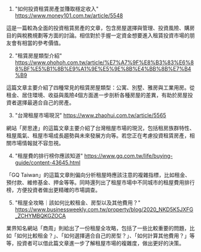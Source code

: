 

1. "如何投資租賃房產並賺取穩定收入"
https://www.money101.com.tw/article/5548

這是一篇較為全面的投資租賃房產的文章，包含房屋選擇與管理、投資風險、購房目的與稅務規劃等方面的討論。相信對於手握一定資金想要進入租賃投資市場的朋友會有相當的參考價值。

2. "租賃房屋類型介紹"
https://www.ohohoh.com.tw/article/%E7%A7%9F%E8%B3%83%E6%88%BF%E5%B1%8B%E9%A1%9E%E5%9E%8B%E4%BB%8B%E7%B4%B9

這篇文章主要介紹了四種常見的租賃房屋類型：公寓、別墅、雅房與工業用房。從租金、居住環境、收益與風險4個方面進一步剖析各種房屋的差異，有助於房屋投資者選擇最適合自己的房產。

3. "台灣租屋市場現況"
https://www.zhaohui.com.tw/article/5565

網站「房思達」的這篇文章主要介紹了台灣租屋市場的現況，包括租房族群特性、租屋風氣、租屋市場成長趨勢與未來發展方向等。若您正在考慮投資租賃房產，相關市場情報就不容忽視。

4. "租屋費的排行榜你應該知道"
https://www.gq.com.tw/life/buying-guide/content-43645.html

「GQ Taiwan」的這篇文章則偏向分析租屋時應該注意的複雜指標，比如租金、預付款、維修基金、押金等等。同時還列出了租屋市場中不同城市的租屋費用排行榜，方便投資者做出更精確的市場調查。

5. "租屋全攻略｜該如何比較租金、房型以及其他費用？"
https://www.businessweekly.com.tw/property/blog/2020_NKD5K5JXFG_ZCHYMBQKGZOCA

業界知名網站「商周」則給出了一份租屋全攻略，包括了一些比較重要的問題，比如「如何比較租金？」、「如何選擇適合自己的房型？」、「如何計算其他費用？」等等，投資者可以借此篇文章進一步了解租屋市場的複雜度，做出更好的決策。